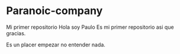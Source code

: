 # Paranoic-company
Mi primer repositorio
Hola soy Paulo
Es mi primer repositorio asi que gracias.

Es un placer empezar no entender nada.
